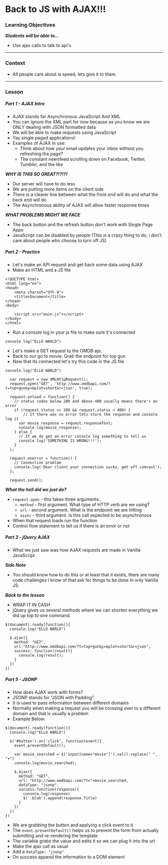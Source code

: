 # Back to JS with AJAX!!!

### Learning Objectives
***Students will be able to...***

* Use ajax calls to talk to api's

---
### Context

* All people care about is speed, lets give it to them.

---
### Lesson

##### Part 1 - AJAX Intro

- AJAX stands for Asynchronous JavaScript And XML
- You can ignore the XML part for now because as you know we are ONLY dealing with JSON formatted data
- We will be able to make requests using JavaScript
- Yay single paged applications!
- Examples of AJAX in use:
	- Think about how your email updates your inbox without you refreshing the page?
	- The constant newsfeed scrolling down on Facebook, Twitter, Tumbler, and the like

***WHY IS THIS SO GREAT?!?!?!***

* Our server will have to do less
* We are putting more items on the client side
* There is a clearer line between what the front end will do and what the back end will do
* The Asynchronous ability of AJAX will allow faster response times

***WHAT PROBLEMS MIGHT WE FACE***

* The back button and the refresh button don't work with Single Page Apps
* JavaScript can be disabled by people (This is a crazy thing to do, i don't care about people who choose to turn off JS)

##### Part 2 - Practice

* Let's make an API request and get back some data using AJAX
* Make an HTML and a JS file

```
<!DOCTYPE html>
<html lang="en">
<head>
	<meta charset="UTF-8">
	<title>Document</title>
</head>
<body>
	
	<script src="main.js"></script>
</body>
</html>
```
* Run a console log in your js file to make sure it's connected

```
console.log("ELLO WARLD")
```
* Let's make a GET request to the OMDB api. 
* Back to our go to movie. Grab the endpoint for top gun
* Now that its connected let's try this code in the JS file

```
console.log("ELLO WARLD")

  var request = new XMLHttpRequest();
  request.open('GET', 'http://www.omdbapi.com/?t=top+gun&y=&plot=short&r=json', true);

  request.onload = function() {
  	// status codes below 200 and above 400 usually means there's an error
    if (request.status >= 200 && request.status < 400) {
    	// If there was no error lets store the response and console log it
      var movie_response = request.responseText;
      console.log(movie_response);
    } else {
      // If we do get an error console log something to tell us
      console.log('SOMETHING IS WRONG!!!');
    }
  };

  request.onerror = function() {
    // Connection problem
    console.log('Dear client your connection sucks, get off comcast');
  };

  request.send();
```

***What the hell did we just do?***

* `request.open` - this takes three arguments. 
	* `method` - first argument. What type of HTTP verb are we using?
	* `url` - second argument. What is the endpoint we are hitting
	* `async` - third argument. Is this call expected to be asynchronous
* When that request loads run the function
* Control flow statement to tell us if there is an error or not

##### Part 3 - jQuery AJAX

* What we just saw was how AJAX requests are made in Vanilla JavaScript 

***Side Note***

* You should know how to do this or at least that it exists, there are many code challenges I know of that ask for things to be done in only Vanilla JS. 

***Back to the lesson***

* WRAP IT IN CASH
* jQuery gives us several methods where we can shorten everything we did up top to one command. 

```
$(document).ready(function(){
  console.log("ELLO WARLD")

  $.ajax({
    method: "GET",
    url:"http://www.omdbapi.com/?t=top+gun&y=&plot=short&r=json",
    success: function(result){
      console.log(result);
    }
  })  
})
```

##### Part 5 - JSONP 

* How does AJAX work with forms?
* JSONP stands for "JSON with Padding" 
* It is used to pass information between different domains
* Normally when making a request you will be crossing over to a different domain and that is usually a problem
* Example Below:

```
$(document).ready(function(){
  console.log("ELLO WARLD")

  $('#button').on('click', function(event){
    event.preventDefault();

    var movie_searched = $('input[name="movie"]').val().replace(" ", "+")
    console.log(movie_searched);

    $.ajax({
      method: "GET",
      url: "http://www.omdbapi.com/?t="+movie_searched,
      dataType: "jsonp",
      success:function(response){
        console.log(response)
        $('.blah').append(response.Title)
      }
    })
  })
})
```
* We are grabbing the button and applying a click event to it
* The `event.preventDefault()` helps us to prevent the form from actually submitting and re-rendering the template
* The variable grabs the value and edits it so we can plug it into the url
* Make the ajax call as usual
* Add a `dataType: "jsonp"`
* On success append the information to a DOM element


